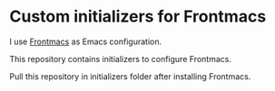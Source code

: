 # Custom initializers for Frontmacs

I use [Frontmacs](https://github.com/thefrontside/frontmacs) as Emacs
configuration.

This repository contains initializers to configure Frontmacs.

Pull this repository in initializers folder after installing
Frontmacs.
